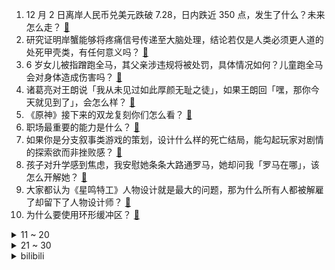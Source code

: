 1. 12 月 2 日离岸人民币兑美元跌破 7.28，日内跌近 350 点，发生了什么？未来怎么走？ [:link:](https://www.zhihu.com/question/5724306223)
2. 研究证明岸蟹能够将疼痛信号传递至大脑处理，结论若仅是人类必须更人道的处死甲壳类，有任何意义吗？ [:link:](https://www.zhihu.com/question/5311396766)
3. 6 岁女儿被指蹭跑全马，其父亲涉违规将被处罚，具体情况如何？儿童跑全马会对身体造成伤害吗？ [:link:](https://www.zhihu.com/question/5762196534)
4. 诸葛亮对王朗说「我从未见过如此厚颜无耻之徒」，如果王朗回「嘿，那你今天就见到了」，会怎么样？ [:link:](https://www.zhihu.com/question/5179038954)
5. 《原神》接下来的双龙复刻你们怎么看？ [:link:](https://www.zhihu.com/question/5550983142)
6. 职场最重要的能力是什么？ [:link:](https://www.zhihu.com/question/508168208)
7. 如果你是分支叙事类游戏的策划，设计什么样的死亡结局，能勾起玩家对剧情的探索欲而非挫败感？ [:link:](https://www.zhihu.com/question/5726516085)
8. 孩子对升学感到焦虑，我安慰她条条大路通罗马，她却问我「罗马在哪」，该怎么开解她？ [:link:](https://www.zhihu.com/question/5298433610)
9. 大家都认为《星鸣特工》人物设计就是最大的问题，那为什么所有人都被解雇了却留下了人物设计师？ [:link:](https://www.zhihu.com/question/666263064)
10. 为什么要使用环形缓冲区？ [:link:](https://www.zhihu.com/question/723167785)
<details>
<summary>11 ~ 20</summary>

11. 为什么感觉自己好像永远跳不出一个圈子，每天像 NPC 一样活着，怎么改变？ [:link:](https://www.zhihu.com/question/661367461)
12. 如果中国通过植树造林的方式把整个塔克拉玛干沙漠改造为森林对世界有什么影响和意义？ [:link:](https://www.zhihu.com/question/1687043898)
13. 唐僧扫塔为什么不从最高层往下扫，而是从下往上扫？ [:link:](https://www.zhihu.com/question/22432296)
14. 人人网停止服务无法登录，客服称恢复时间未知，曾凭借「偷菜游戏」开心农场火遍大江南北，它出现了哪些问题？ [:link:](https://www.zhihu.com/question/5739463421)
15. 日本也有人意识到，如今片假名泛滥的情况，那为何不设法遏制？ [:link:](https://www.zhihu.com/question/5218432900)
16. 如何看待华为尊界S800 48小时预定2108台？ [:link:](https://www.zhihu.com/question/5412649927)
17. 古代匪祸横行为什么不抢劫八百里加急，只有一人一马，哪怕信件没什么价值，一匹马的价值可不少啊? [:link:](https://www.zhihu.com/question/813026244)
18. 如何评价孙乾，简雍，糜竺三人？ [:link:](https://www.zhihu.com/question/5524678128)
19. 为什么一到冬天就犯困，并且越睡越困？ [:link:](https://www.zhihu.com/question/4851613308)
20. 魏和尚被杀事件中，如果是政委来求情，李云龙还敢不敢不买账？ [:link:](https://www.zhihu.com/question/5550040265)
</details>
<details>
<summary>21 ~ 30</summary>

21. 媒体称沙特因在涉及以色列等问题上无法达成一致，放弃与美国签署防务协议，对此你怎么看？ [:link:](https://www.zhihu.com/question/5568929755)
22. 上班和陪孩子到底哪个重要？ [:link:](https://www.zhihu.com/question/5624359688)
23. 如何看待瑞幸咖啡提前预售《原神》联动套餐？ [:link:](https://www.zhihu.com/question/5625815969)
24. 在对阵利物浦失利后，曼城近7场比赛6负1平状态持续低迷，你认为本赛季曼城最大的问题在什么地方？ [:link:](https://www.zhihu.com/question/5707777011)
25. 你有哪些deep learning（rnn、cnn）调参的经验？ [:link:](https://www.zhihu.com/question/41631631)
26. 狗是通过什么来判断主人是去上班还是去玩？ [:link:](https://www.zhihu.com/question/2813757823)
27. 那些来报恩的孩子是如何教育出来的？ [:link:](https://www.zhihu.com/question/5514966774)
28. CPU的寿命真的长到能把我送走吗？ [:link:](https://www.zhihu.com/question/431481724)
29. 为什么感觉在冬天需要的睡眠时间比在夏天更久? [:link:](https://www.zhihu.com/question/5111795358)
30. 称「抗癌治愈率超 80%，一种秘方治百癌」的药王谷，部分人员无资质，从法律角度看可能涉及哪些问题？ [:link:](https://www.zhihu.com/question/5735594750)
</details><details>
<summary>bilibili</summary>

</details>
